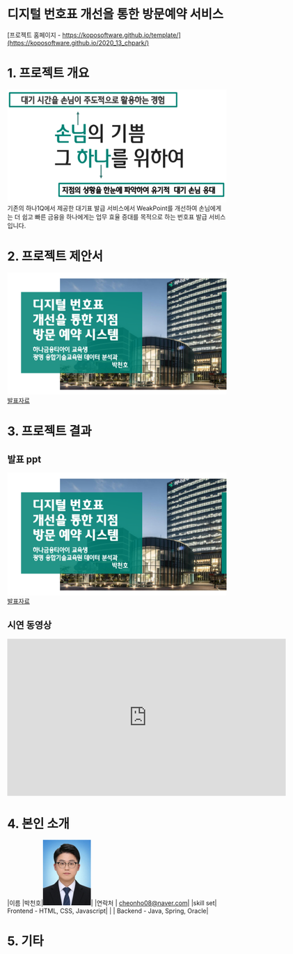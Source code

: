 # 디지털 번호표 개선을 통한 방문예약 서비스

[프로젝트 홈페이지 - https://koposoftware.github.io/template/](https://koposoftware.github.io/2020_13_chpark/)

# 1. 프로젝트 개요
<img src="document/1.png"/><br>
기존의 하나1Q에서 제공한 대기표 발급 서비스에서 WeakPoint를 개선하여 
손님에게는 더 쉽고 빠른 금융을 
하나에게는 업무 효율 증대를 목적으로 하는 
번호표 발급 서비스 입니다.

# 2. 프로젝트 제안서

   <img src="document/first.png"/>[발표자료](document/proposal.pdf)<br>
 
# 3. 프로젝트 결과

## 발표 ppt 

   <img src="document/first.png"/>[발표자료](document/finalPt.pdf)<br>

## 시연 동영상 

   <iframe id="ytplayer" type="text/html" width="640" height="360" src="https://youtu.be/jsTUPG-s5-E" frameborder="0"></iframe>

# 4. 본인 소개

|이름 |박천호|![gdKO](document/pch.jpg)|
|연락처 | cheonho08@naver.com|
|skill set| Frontend - HTML, CSS, Javascript|
| | Backend - Java, Spring, Oracle|

# 5. 기타

   
 
